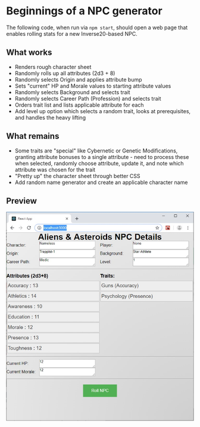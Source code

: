 # Beginnings of a NPC generator

The following code, when run via `npm start`, should open a web page that enables rolling stats for a new Inverse20-based NPC.

## What works

* Renders rough character sheet
* Randomly rolls up all attributes (2d3 + 8)
* Randomly selects Origin and applies attribute bump
* Sets "current" HP and Morale values to starting attribute values
* Randomly selects Background and selects trait
* Randomly selects Career Path (Profession) and selects trait
* Orders trait list and lists applicable attribute for each
* Add level up option which selects a random trait, looks at prerequisites, and handles the heavy lifting

## What remains

* Some traits are "special" like Cybernetic or Genetic Modifications, granting attribute bonuses to a single attribute - need to process these when selected, randomly choose attribute, update it, and note which attribute was chosen for the trait
* "Pretty up" the character sheet through better CSS
* Add random name generator and create an applicable character name

## Preview

![Screen Shot as of July 26, 2019](/public/npc-creator-26-JUL-2019.jpg)